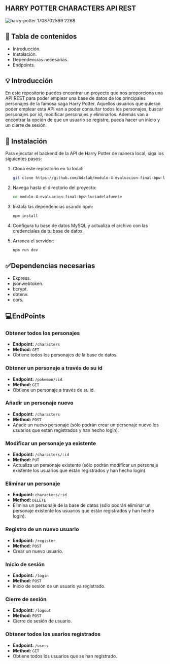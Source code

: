 ## **HARRY POTTER CHARACTERS API REST** 

![harry-potter 1708702569 2268](https://github.com/Adalab/modulo-4-evaluacion-final-bpw-luciadelafuente/assets/161826787/825cdeee-e1ba-4fb2-8c6d-3d94004b9790)

## 📝​ **Tabla de contenidos**
- Introducción.
- Instalación.
- Dependencias necesarias.
- Endpoints.

## 💡​ **Introducción**
En este repositorio puedes encontrar un proyecto que nos proporciona una API REST para poder emplear una base de datos de los principales personajes de la famosa saga Harry Potter. Aquellos usuarios que quieran poder emplear esta API van a poder consultar todos los personajes, buscar personajes por id, modificar personajes y eliminarlos. Además van a encontrar la opción de que un usuario se registre, pueda hacer un inicio y un cierre de sesión.

## ​🔧​ ​​**Instalación**

Para ejecutar el backend de la API de Harry Potter de manera local, siga los siguientes pasos:

1. Clona este repositorio en tu local:

    ```bash
    git clone https://github.com/Adalab/modulo-4-evaluacion-final-bpw-luciadelafuente
    ```

2. Navega hasta el directorio del proyecto:

    ```bash
    cd modulo-4-evaluacion-final-bpw-luciadelafuente
    ```

3. Instala las dependencias usando npm:

    ```bash
    npm install
    ```

4. Configura tu base de datos MySQL y actualiza el archivo con las credenciales de tu base de datos.

5. Arranca el servidor:

    ```bash
    npm run dev
    ```


## ✅**Dependencias necesarias**

- Express.
- jsonwebtoken.
- bcrypt.
- dotenv.
- cors.

## 💻​**EndPoints**

### Obtener todos los personajes
- **Endpoint:** `/characters`
- **Method:** `GET`
- Obtiene todos los personajes de la base de datos.

### Obtener un personaje a través de su id
- **Endpoint:** `/pokemon/:id`
- **Method:** `GET`
- Obtiene un personaje a través de su id.

### Añadir un personaje nuevo
- **Endpoint:** `/characters`
- **Method:** `POST`
- Añade un nuevo personaje (sólo podrán crear un personaje nuevo los usuarios que están registrados y han hecho login).

### Modificar un personaje ya existente
- **Endpoint:** `/characters/:id`
- **Method:** `PUT`
- Actualiza un personaje existente (sólo podrán modificar un personaje existente los usuarios que están registrados y han hecho login).

### Eliminar un personaje
- **Endpoint:** `characters/:id`
- **Method:** `DELETE`
- Elimina un personaje de la base de datos (sólo podrán eliminar un personaje existente los usuarios que están registrados y han hecho login). 

### Registro de un nuevo usuario
- **Endpoint:** `/register`
- **Method:** `POST`
- Crear un nuevo usuario. 

### Inicio de sesión
- **Endpoint:** `/login`
- **Method:** `POST`
- Inicio de sesión de un usuario ya registrado.

### Cierre de sesión
- **Endpoint:** `/logout`
- **Method:** `POST`
- Cierre de sesión de usuario.

### Obtener todos los usarios registrados
- **Endpoint:** `/users`
- **Method:** `GET`
- Obtiene todos los usuarios que se han registrado. 
